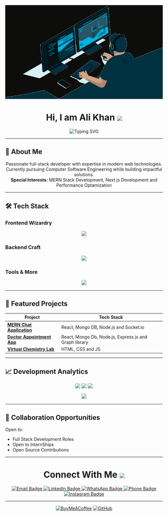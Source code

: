 
<!-- Hero Section -->
<img src="https://raw.githubusercontent.com/Potential17/Potential17/master/user%20(2).gif" width="100%" height='300'>

<div align="center">
  <span>
    <h1> Hi, I am Ali Khan
    <img src="https://azizsenturk.com/images/hello-avatar.gif" width="200px"  style="vertical-align: middle;" />
    </h1>
  </span>
</div>


  
<p align="center">
  <img src="https://readme-typing-svg.demolab.com?font=Fira+Code&size=24&pause=1000&color=0c0e82&center=true&vCenter=true&width=700&lines=Full+Stack+Developer;Computer+Software+Engineering+Student;Tech+Enthusiast+%7C+Problem+Solver" alt="Typing SVG" />
</p>


---

## 🚀 About Me

<p align="center">
  Passionate full-stack developer with expertise in modern web technologies.<br>
  Currently pursuing Computer Software Engineering while building impactful solutions.<br>
  <strong>Special Interests:</strong> MERN Stack Development, Next js Development and Performance Optamization
</p>

---

## 🛠️ Tech Stack

### Frontend Wizardry
<p align="center">
  <img src="https://skillicons.dev/icons?i=html,css,tailwind,js,ts,react,next,redux,threejs" />
</p>

### Backend Craft
<p align="center">
  <img src="https://skillicons.dev/icons?i=nodejs,express,mongodb,mysql,tensorflow" />
</p>

### Tools & More
<p align="center">
  <img src="https://skillicons.dev/icons?i=cpp,c,arduino,git,github" />
</p>

---

## 🌟 Featured Projects

<div align="center">

| Project | Tech Stack |
|---------|------------|
| **[MERN Chat Application](link)** | React, Mongo DB, Node.js and Socket.io |
| **[Doctor Appointment App](link)**| React, Mongo Db, Node.js, Express js and Graph library |
| **[Virtual Chemistry Lab](link)** | HTML, CSS and JS |


</div>

---

## 📈 Development Analytics

<div align="center">

![](https://github-readme-stats.vercel.app/api?username=AliKhan23M&theme=dark&show_icons=true)
![](https://github-readme-streak-stats.herokuapp.com/?user=AliKhan23M&theme=dark)
![](https://github-readme-stats.vercel.app/api/top-langs/?username=AliKhan23M&theme=dark&layout=compact)

![](https://github-profile-trophy.vercel.app/?username=AliKhan23M&theme=shadow_blue&no-frame=false&no-bg=true&margin-w=4)
</div>


<!--## 🏆 Achievements-->
<!--- 🥇 Winner of [Hackathon Name]-->
<!--- 📚 Published Technical Blog Posts on [Platform]-->
<!--- 🚀 10+ Projects Deployed-->

---

## 🤝 Collaboration Opportunities
Open to:
- Full Stack Development Roles
- Open to InternShips
- Open Source Contributions

---
<div align="center">
  <span>
    <h1>Connect With Me
    <img src="https://dl.glitter-graphics.com/pub/3714/3714335qb78l91x32.gif" height='200'  style="vertical-align: middle;" />
    </h1>
  </span>
</div>

<p align="center">
  <a href="mailto:alikhan9327224@gmail.com" target="_blank">
    <img src="https://img.shields.io/badge/Email-D14836?style=for-the-badge&logo=gmail&logoColor=white" alt="Email Badge"/>
  </a>
  <a href="https://www.linkedin.com/in/alikhan-devs/" target="_blank">
    <img src="https://img.shields.io/badge/LinkedIn-0A66C2?style=for-the-badge&logo=linkedin&logoColor=white" alt="LinkedIn Badge"/>
  </a>
  <a href="https://wa.me/923429327224" target="_blank">
    <img src="https://img.shields.io/badge/WhatsApp-25D366?style=for-the-badge&logo=whatsapp&logoColor=white" alt="WhatsApp Badge"/>
  </a>
  <a href="tel:+923429327224">
    <img src="https://img.shields.io/badge/Phone-000000?style=for-the-badge&logo=phone&logoColor=white" alt="Phone Badge"/>
  </a>
  <a href="https://www.instagram.com/alikhan_devs/" target="_blank">
    <img src="https://img.shields.io/badge/Instagram-E4405F?style=for-the-badge&logo=instagram&logoColor=white" alt="Instagram Badge"/>
  </a>
</p>

---

<div align="center">

[![BuyMeACoffee](https://img.shields.io/badge/Buy%20Me%20a%20Coffee-ffdd00?style=for-the-badge&logo=buy-me-a-coffee&logoColor=black)](https://buymeacoffee.com/AliKhan.Devs)
[![GitHub](https://img.shields.io/badge/Explore_My_Work-100000?style=for-the-badge&logo=github&logoColor=white)](https://github.com/AliKhan-Devs?tab=repositories)

</div>
